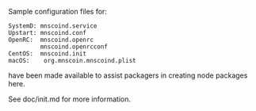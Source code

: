 Sample configuration files for:
```
SystemD: mnscoind.service
Upstart: mnscoind.conf
OpenRC:  mnscoind.openrc
         mnscoind.openrcconf
CentOS:  mnscoind.init
macOS:    org.mnscoin.mnscoind.plist
```
have been made available to assist packagers in creating node packages here.

See doc/init.md for more information.
